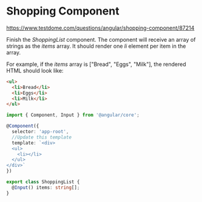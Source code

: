 # Shopping Component
https://www.testdome.com/questions/angular/shopping-component/87214

Finish the _ShoppingList_ component. The component will receive an array of strings as the _items_ array. It should render one _li_ element per item in the array.

For example, if the _items_ array is ["Bread", "Eggs", "Milk"], the rendered HTML should look like:
```HTML
<ul>
  <li>Bread</li>
  <li>Eggs</li>
  <li>Milk</li>
</ul>
```

```TypeScript
import { Component, Input } from '@angular/core';

@Component({
  selector: 'app-root',
  //Update this template
  template: `<div>
  <ul>
    <li></li>
  </ul>
</div>`
})

export class ShoppingList {
  @Input() items: string[];
}
```
